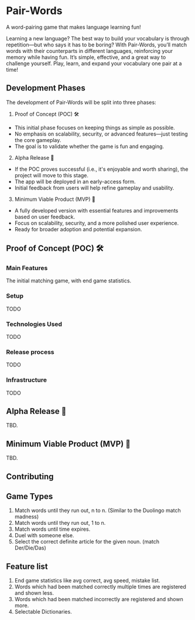 # Pair-Words

A word-pairing game that makes language learning fun!

Learning a new language? The best way to build your vocabulary is through repetition—but who says it has to be boring? With Pair-Words, you’ll match words with their counterparts in different languages, reinforcing your memory while having fun. It’s simple, effective, and a great way to challenge yourself. Play, learn, and expand your vocabulary one pair at a time!

## Development Phases
The development of Pair-Words will be split into three phases:

1. Proof of Concept (POC) 🛠️

* This initial phase focuses on keeping things as simple as possible.
* No emphasis on scalability, security, or advanced features—just testing the core gameplay.
* The goal is to validate whether the game is fun and engaging.

2. Alpha Release 🚀

* If the POC proves successful (i.e., it's enjoyable and worth sharing), the project will move to this stage.
* The app will be deployed in an early-access form.
* Initial feedback from users will help refine gameplay and usability.

3. Minimum Viable Product (MVP) 🎯

* A fully developed version with essential features and improvements based on user feedback.
* Focus on scalability, security, and a more polished user experience.
* Ready for broader adoption and potential expansion.

## Proof of Concept (POC) 🛠️

### Main Features
The initial matching game, with end game statistics.

### Setup
TODO

### Technologies Used
TODO

### Release process
TODO

### Infrastructure
TODO

## Alpha Release 🚀
TBD.
## Minimum Viable Product (MVP) 🎯
TBD.

## Contributing

## Game Types

1. Match words until they run out, n to n. (Similar to the Duolingo match madness)
2. Match words until they run out, 1 to n.
3. Match words until time expires.
4. Duel with someone else.
5. Select the correct definite article for the given noun. (match Der/Die/Das)

## Feature list
1. End game statistics like avg correct, avg speed, mistake list.
2. Words which had been matched correctly multiple times are registered and shown less.
3. Words which had been matched incorrectly are registered and shown more.
4. Selectable Dictionaries.
